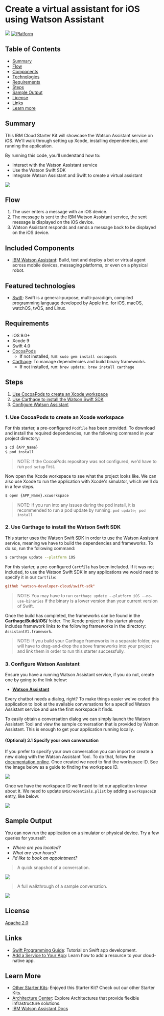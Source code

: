 # Create a virtual assistant for iOS using Watson Assistant

[![](https://img.shields.io/badge/bluemix-powered-blue.svg)](https://bluemix.net)
[![Platform](https://img.shields.io/badge/platform-ios_swift-lightgrey.svg?style=flat)](https://developer.apple.com/swift/)

## Table of Contents

* [Summary](#summary)
* [Flow](#flow)
* [Components](#included-components)
* [Technologies](#featured-technologies)
* [Requirements](#requirements)
* [Steps](#steps)
* [Sample Output](#sample-output)
* [License](#license)
* [Links](#links)
* [Learn more](#learn-more)

## Summary

This IBM Cloud Starter Kit will showcase the Watson Assistant service on iOS. We'll walk through setting up Xcode, installing dependencies, and running the application.

By running this code, you'll understand how to:

* Interact with the Watson Assistant service
* Use the Watson Swift SDK
* Integrate Watson Assistant and Swift to create a virtual assistant

![](https://raw.githubusercontent.com/IBM/pattern-utils/master/virtual-assistant-for-ios/architecture.png)

## Flow

1. The user enters a message with an iOS device.
2. The message is sent to the IBM Watson Assistant service, the sent message is displayed on the iOS device.
3. Watson Assistant responds and sends a message back to be displayed on the iOS device.

## Included Components

* [IBM Watson Assistant](https://www.ibm.com/watson/developercloud/conversation.html): Build, test and deploy a bot or virtual agent across mobile devices, messaging platforms, or even on a physical robot.

## Featured technologies

* [Swift](https://www.ibm.com/cloud/swift/swift): Swift is a general-purpose, multi-paradigm, compiled programming language developed by Apple Inc. for iOS, macOS, watchOS, tvOS, and Linux.

## Requirements

* iOS 9.0+
* Xcode 9
* Swift 4.0
* [CocoaPods](https://cocoapods.org/)
    * If not installed, run: `sudo gem install cocoapods`
* [Carthage](https://github.com/Carthage/Carthage): To manage dependencies and build binary frameworks.
    * If not installed, run: `brew update; brew install carthage`

## Steps

1. [Use CocoaPods to create an Xcode workspace](#1-use-cocoapods-to-create-an-xcode-workspace)
2. [Use Carthage to install the Watson Swift SDK](#2-use-carthage-to-install-the-watson-swift-sdk)
3. [Configure Watson Assistant](#3-configure-watson-assistant)

### 1. Use CocoaPods to create an Xcode workspace

For this starter, a pre-configured `Podfile` has been provided. To download and install the required dependencies, run the following command in your project directory:

```bash
$ cd {APP_Name}
$ pod install
```

> NOTE: If the CocoaPods repository was not configured, we'd have to run `pod setup` first.

Now open the Xcode workspace to see what the project looks like. We can also use Xcode to run the application with Xcode's simulator, which we'll do in a few steps.

```bash
$ open {APP_Name}.xcworkspace
```

> NOTE: If you run into any issues during the pod install, it is recommended to run a pod update by running: `pod update; pod install`

### 2. Use Carthage to install the Watson Swift SDK

This starter uses the Watson Swift SDK in order to use the Watson Assistant service, meaning we have to build the dependencies and frameworks. To do so, run the following command:

```bash
$ carthage update --platform iOS
```

For this starter, a pre-configured `Cartfile` has been included. If it was not included, to use the Watson Swift SDK in any applications we would need to specify it in our `Cartfile`:

```ini
github "watson-developer-cloud/swift-sdk"
```

> NOTE: You may have to run `carthage update --platform iOS --no-use-binaries` if the binary is a lower version than your current version of Swift.

Once the build has completed, the frameworks can be found in the **Carthage/Build/iOS/** folder. The Xcode project in this starter already includes framework links to the following frameworks in the directory: `AssistantV1.framework`.

> NOTE: If you build your Carthage frameworks in a separate folder, you will have to drag-and-drop the above frameworks into your project and link them in order to run this starter successfully.

### 3. Configure Watson Assistant

Ensure you have a running Watson Assistant service, if you do not, create one by going to the link below:

  * [**Watson Assistant**](https://console.ng.bluemix.net/catalog/services/conversation)

Every chatbot needs a dialog, right? To make things easier we've coded this application to look at the available conversations for a specified Watson Assistant service and use the first workspace it finds.

To easily obtain a conversation dialog we can simply launch the Watson Assistant Tool and view the sample conversation that is provided by Watson Assistant. This is enough to get your application running locally.

#### (Optional) 3.1 Specify your own conversation

If you prefer to specify your own conversation you can import or create a new dialog with the Watson Assistant Tool. To do that, follow the [documentation online](https://console.bluemix.net/docs/services/conversation/dialog-build.html). Once created we need to find the workspace ID. See the image below as a guide to finding the workspace ID.

![](https://raw.githubusercontent.com/IBM/pattern-utils/master/watson-assistant/assistant-workspace-id.gif)

Once we have the workspace ID we'll need to let our application know about it. We need to update `BMSCredentials.plist` by adding a `workspaceID` entry, like below:

![](https://raw.githubusercontent.com/IBM/pattern-utils/master/virtual-assistant-for-ios/workspaceID.png)

## Sample Output

You can now run the application on a simulator or physical device. Try a few queries for yourself:

* _Where are you located?_
* _What are your hours?_
* _I'd like to book an appointment?_

> A quick snapshot of a conversation.

![](https://raw.githubusercontent.com/IBM/pattern-utils/master/virtual-assistant-for-ios/output11.png)

> A full walkthrough of a sample conversation.

![](https://raw.githubusercontent.com/IBM/pattern-utils/master/virtual-assistant-for-ios/output.gif)

## License

[Apache 2.0](LICENSE)

## Links

* [Swift Programming Guide](https://console.bluemix.net/docs/swift/index.html#set_up): Tutorial on Swift app development.
* [Add a Service to Your App](https://console.bluemix.net/docs/apps/reqnsi.html#add_service): Learn how to add a resource to your cloud-native app.

## Learn More

* [Other Starter Kits](https://console.bluemix.net/developer/appservice/starter-kits/): Enjoyed this Starter Kit? Check out our other Starter Kits.
* [Architecture Center](https://www.ibm.com/cloud/garage/architectures): Explore Architectures that provide flexible infrastructure solutions.
* [IBM Watson Assistant Docs](https://console.bluemix.net/docs/services/conversation/getting-started.html#gettingstarted)
